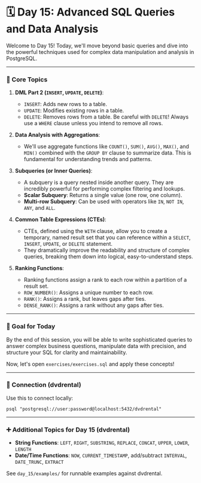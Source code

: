 # 🗓️ Day 15: Advanced SQL Queries and Data Analysis

Welcome to Day 15! Today, we'll move beyond basic queries and dive into the powerful techniques used for complex data manipulation and analysis in PostgreSQL.

---

### 📝 Core Topics

1.  **DML Part 2 (`INSERT`, `UPDATE`, `DELETE`)**:

    - `INSERT`: Adds new rows to a table.
    - `UPDATE`: Modifies existing rows in a table.
    - `DELETE`: Removes rows from a table. Be careful with `DELETE`! Always use a `WHERE` clause unless you intend to remove all rows.

2.  **Data Analysis with Aggregations**:

    - We'll use aggregate functions like `COUNT()`, `SUM()`, `AVG()`, `MAX()`, and `MIN()` combined with the `GROUP BY` clause to summarize data. This is fundamental for understanding trends and patterns.

3.  **Subqueries (or Inner Queries)**:

    - A subquery is a query nested inside another query. They are incredibly powerful for performing complex filtering and lookups.
    - **Scalar Subquery**: Returns a single value (one row, one column).
    - **Multi-row Subquery**: Can be used with operators like `IN`, `NOT IN`, `ANY`, and `ALL`.

4.  **Common Table Expressions (CTEs)**:

    - CTEs, defined using the `WITH` clause, allow you to create a temporary, named result set that you can reference within a `SELECT`, `INSERT`, `UPDATE`, or `DELETE` statement.
    - They dramatically improve the readability and structure of complex queries, breaking them down into logical, easy-to-understand steps.

5.  **Ranking Functions**:
    - Ranking functions assign a rank to each row within a partition of a result set.
    - `ROW_NUMBER()`: Assigns a unique number to each row.
    - `RANK()`: Assigns a rank, but leaves gaps after ties.
    - `DENSE_RANK()`: Assigns a rank without any gaps after ties.

---

### 🎯 Goal for Today

By the end of this session, you will be able to write sophisticated queries to answer complex business questions, manipulate data with precision, and structure your SQL for clarity and maintainability.

Now, let's open `exercises/exercises.sql` and apply these concepts!

---

### 🔌 Connection (dvdrental)

Use this to connect locally:

`psql "postgresql://user:password@localhost:5432/dvdrental"`

---

### ➕ Additional Topics for Day 15 (dvdrental)

- **String Functions**: `LEFT`, `RIGHT`, `SUBSTRING`, `REPLACE`, `CONCAT`, `UPPER`, `LOWER`, `LENGTH`
- **Date/Time Functions**: `NOW`, `CURRENT_TIMESTAMP`, add/subtract `INTERVAL`, `DATE_TRUNC`, `EXTRACT`

See `day_15/examples/` for runnable examples against dvdrental.
